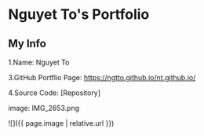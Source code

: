 # Nguyet To's Portfolio
## My Info
1.Name: Nguyet To

3.GitHub Portflio Page: https://ngtto.github.io/nt.github.io/

4.Source Code: [Repository]

image: IMG_2653.png

![]({{ page.image | relative.url }})

